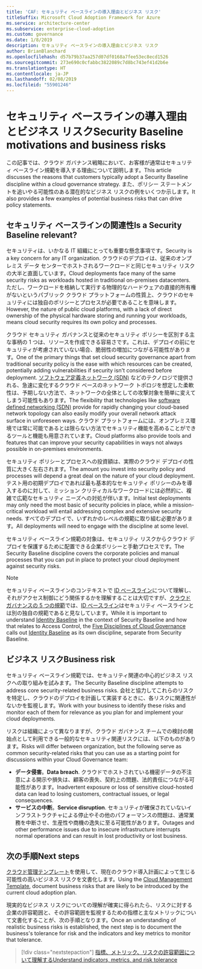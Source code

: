 ```yaml
---
title: 'CAF: セキュリティ ベースラインの導入理由とビジネス リスク'
titleSuffix: Microsoft Cloud Adoption Framework for Azure
ms.service: architecture-center
ms.subservice: enterprise-cloud-adoption
ms.custom: governance
ms.date: 1/8/2019
description: セキュリティ ベースラインの導入理由とビジネス リスク
author: BrianBlanchard
ms.openlocfilehash: d57b79b37aa257d07df0168a7fee53ec8ecd1526
ms.sourcegitcommit: 273e690c0cfabbc3822089c7d8bc743ef41d2b6e
ms.translationtype: HT
ms.contentlocale: ja-JP
ms.lasthandoff: 02/08/2019
ms.locfileid: "55901246"
---
```

# <a name="security-baseline-motivations-and-business-risks"></a><span data-ttu-id="4564b-103">セキュリティ ベースラインの導入理由とビジネス リスク</span><span class="sxs-lookup"><span data-stu-id="4564b-103">Security Baseline motivations and business risks</span></span>

<span data-ttu-id="4564b-104">この記事では、クラウド ガバナンス戦略において、お客様が通常はセキュリティ ベースライン規範を導入する理由について説明します。</span><span class="sxs-lookup"><span data-stu-id="4564b-104">This article discusses the reasons that customers typically adopt a Security Baseline discipline within a cloud governance strategy.</span></span> <span data-ttu-id="4564b-105">また、ポリシー ステートメントを追いやる可能性のある潜在的なビジネス リスクの例をいくつか示します。</span><span class="sxs-lookup"><span data-stu-id="4564b-105">It also provides a few examples of potential business risks that can drive policy statements.</span></span>

<!-- markdownlint-disable MD026 -->

## <a name="is-a-security-baseline-relevant"></a><span data-ttu-id="4564b-106">セキュリティ ベースラインの関連性</span><span class="sxs-lookup"><span data-stu-id="4564b-106">Is a Security Baseline relevant?</span></span>

<span data-ttu-id="4564b-107">セキュリティは、いかなる IT 組織にとっても重要な懸念事項です。</span><span class="sxs-lookup"><span data-stu-id="4564b-107">Security is a key concern for any IT organization.</span></span> <span data-ttu-id="4564b-108">クラウドのデプロイは、従来のオンプレミス データ センターでホストされるワークロードと同じセキュリティ リスクの大半と直面しています。</span><span class="sxs-lookup"><span data-stu-id="4564b-108">Cloud deployments face many of the same security risks as workloads hosted in traditional on-premises datacenters.</span></span> <span data-ttu-id="4564b-109">ただし、ワークロードを格納して実行する物理的なハードウェアの直接的所有権がないというパブリック クラウド プラットフォームの性質上、クラウドのセキュリティには独自のポリシーとプロセスが必要であることを意味します。</span><span class="sxs-lookup"><span data-stu-id="4564b-109">However, the nature of public cloud platforms, with a lack of direct ownership of the physical hardware storing and running your workloads, means cloud security requires its own policy and processes.</span></span>

<span data-ttu-id="4564b-110">クラウド セキュリティ ガバナンスと従来のセキュリティ ポリシーを区別する主な事柄の 1 つは、リソースを作成できる容易さです。これは、デプロイの前にセキュリティが考慮されていない場合、脆弱性の増加につながる可能性があります。</span><span class="sxs-lookup"><span data-stu-id="4564b-110">One of the primary things that set cloud security governance apart from traditional security policy is the ease with which resources can be created, potentially adding vulnerabilities if security isn't considered before deployment.</span></span> <span data-ttu-id="4564b-111">[ソフトウェア定義ネットワーク (SDN)](../../decision-guides/software-defined-network/overview.md) などのテクノロジで提供される、急速に変化するクラウド ベースのネットワーク トポロジを想定した柔軟性は、予期しない方法で、ネットワークの全体としての攻撃対象を簡単に変えてしまう可能性もあります。</span><span class="sxs-lookup"><span data-stu-id="4564b-111">The flexibility that technologies like [software defined networking (SDN)](../../decision-guides/software-defined-network/overview.md) provide for rapidly changing your cloud-based network topology can also easily modify your overall network attack surface in unforeseen ways.</span></span> <span data-ttu-id="4564b-112">クラウド プラットフォームには、オンプレミス環境では常に可能であるとは限らない方法でセキュリティ機能を高めることができるツールと機能も用意されています。</span><span class="sxs-lookup"><span data-stu-id="4564b-112">Cloud platforms also provide tools and features that can improve your security capabilities in ways not always possible in on-premises environments.</span></span>

<span data-ttu-id="4564b-113">セキュリティ ポリシーとプロセスへの投資額は、実際のクラウド デプロイの性質に大きく左右されます。</span><span class="sxs-lookup"><span data-stu-id="4564b-113">The amount you invest into security policy and processes will depend a great deal on the nature of your cloud deployment.</span></span> <span data-ttu-id="4564b-114">テスト用の初期デプロイであれば最も基本的なセキュリティ ポリシーのみを導入するのに対して、ミッション クリティカルなワークロードには必然的に、複雑で広範なセキュリティ ニーズへの対処が伴います。</span><span class="sxs-lookup"><span data-stu-id="4564b-114">Initial test deployments may only need the most basic of security policies in place, while a mission-critical workload will entail addressing complex and extensive security needs.</span></span> <span data-ttu-id="4564b-115">すべてのデプロイで、いずれかのレベルの規範に取り組む必要があります。</span><span class="sxs-lookup"><span data-stu-id="4564b-115">All deployments will need to engage with the discipline at some level.</span></span>

<span data-ttu-id="4564b-116">セキュリティ ベースライン規範の対象は、セキュリティ リスクからクラウド デプロイを保護するために配置できる企業ポリシーと手動プロセスです。</span><span class="sxs-lookup"><span data-stu-id="4564b-116">The Security Baseline discipline covers the corporate policies and manual processes that you can put in place to protect your cloud deployment against security risks.</span></span>

> [!NOTE]
><span data-ttu-id="4564b-117">セキュリティ ベースラインのコンテキストで [ID ベースライン](../identity-baseline/overview.md)について理解し、それがアクセス制御にどう関係するかを理解することは大切ですが、[クラウド ガバナンスの 5 つの規範](../overview.md)では、[ID ベースライン](../identity-baseline/overview.md)はセキュリティ ベースラインとは別の独自の規範であると見なしています。</span><span class="sxs-lookup"><span data-stu-id="4564b-117">While it is important to understand [Identity Baseline](../identity-baseline/overview.md) in the context of Security Baseline and how that relates to Access Control, the [Five Disciplines of Cloud Governance](../overview.md) calls out [Identity Baseline](../identity-baseline/overview.md) as its own discipline, separate from Security Baseline.</span></span>

## <a name="business-risk"></a><span data-ttu-id="4564b-118">ビジネス リスク</span><span class="sxs-lookup"><span data-stu-id="4564b-118">Business risk</span></span>

<span data-ttu-id="4564b-119">セキュリティ ベースライン規範では、セキュリティ関連の中心的ビジネス リスクへの取り組みを試みます。</span><span class="sxs-lookup"><span data-stu-id="4564b-119">The Security Baseline discipline attempts to address core security-related business risks.</span></span> <span data-ttu-id="4564b-120">会社と協力してこれらのリスクを特定し、クラウドのデプロイを計画して実装するときに、各リスクに関連性がないかを監視します。</span><span class="sxs-lookup"><span data-stu-id="4564b-120">Work with your business to identify these risks and monitor each of them for relevance as you plan for and implement your cloud deployments.</span></span>

<span data-ttu-id="4564b-121">リスクは組織によって異なりますが、クラウド ガバナンス チームでの検討の開始点として利用できる一般的なセキュリティ関連リスクには、以下のものがあります。</span><span class="sxs-lookup"><span data-stu-id="4564b-121">Risks will differ between organization, but the following serve as common security-related risks that you can use as a starting point for discussions within your Cloud Governance team:</span></span>

- <span data-ttu-id="4564b-122">**データ侵害**。</span><span class="sxs-lookup"><span data-stu-id="4564b-122">**Data breach**.</span></span> <span data-ttu-id="4564b-123">クラウドでホストされている機密データの不注意による開示や損失は、顧客の喪失、契約上の問題、法的責任につながる可能性があります。</span><span class="sxs-lookup"><span data-stu-id="4564b-123">Inadvertent exposure or loss of sensitive cloud-hosted data can lead to losing customers, contractual issues, or legal consequences.</span></span>
- <span data-ttu-id="4564b-124">**サービスの中断**。</span><span class="sxs-lookup"><span data-stu-id="4564b-124">**Service disruption**.</span></span> <span data-ttu-id="4564b-125">セキュリティが確保されていないインフラストラクチャによる停止やその他のパフォーマンスの問題は、通常業務を中断させ、生産性や商機の逸失に至る可能性があります。</span><span class="sxs-lookup"><span data-stu-id="4564b-125">Outages and other performance issues due to insecure infrastructure interrupts normal operations and can result in lost productivity or lost business.</span></span>

## <a name="next-steps"></a><span data-ttu-id="4564b-126">次の手順</span><span class="sxs-lookup"><span data-stu-id="4564b-126">Next steps</span></span>

<span data-ttu-id="4564b-127">[クラウド管理テンプレート](./template.md)を使用して、現在のクラウド導入計画によって生じる可能性の高いビジネス リスクを文書化します。</span><span class="sxs-lookup"><span data-stu-id="4564b-127">Using the [Cloud Management Template](./template.md), document business risks that are likely to be introduced by the current cloud adoption plan.</span></span>

<span data-ttu-id="4564b-128">現実的なビジネス リスクについての理解が確実に得られたら、リスクに対する企業の許容範囲と、その許容範囲を監視するための指標と主なメトリックについて文書化することが、次の手順となります。</span><span class="sxs-lookup"><span data-stu-id="4564b-128">Once an understanding of realistic business risks is established, the next step is to document the business's tolerance for risk and the indicators and key metrics to monitor that tolerance.</span></span>

> [!div class="nextstepaction"]
> [<span data-ttu-id="4564b-129">指標、メトリック、リスクの許容範囲について理解する</span><span class="sxs-lookup"><span data-stu-id="4564b-129">Understand indicators, metrics, and risk tolerance</span></span>](./metrics-tolerance.md)
